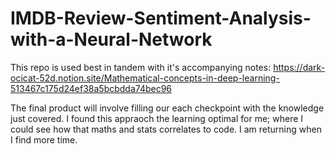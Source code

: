 ﻿# IMDB-Review-Sentiment-Analysis-with-a-Neural-Network

This repo is used best in tandem with it's accompanying notes: https://dark-ocicat-52d.notion.site/Mathematical-concepts-in-deep-learning-513467c175d24ef38a5bcbdda74bec96

The final product will involve filling our each checkpoint with the knowledge just covered. I found this appraoch the learning optimal for me; where I could see how that maths and stats correlates to code. I am returning when I find more time. 
